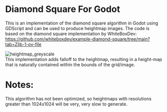 # Diamond Square For Godot
This is an implementation of the diamond square algorithm in Godot using GDScript and can be used to produce heightmap images.
The code is based on the diamond square implementation by WhiteBoxDev: 
<br>
https://github.com/whiteboxdev/example-diamond-square/tree/main?tab=Zlib-1-ov-file

![heightmap_greyscale](https://github.com/user-attachments/assets/4a983d7b-d6d7-4a30-a602-1f867a9be7db)
<br>
This implementation adds falloff to the heightmap, resulting in a height-map that is naturally contained within the bounds of the grid/image.


# Notes:
This algorithm has not been optimized, so heightmaps with resolutions greater than 1024x1024 will be very, very slow to generate.
